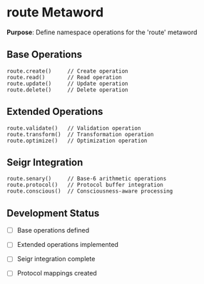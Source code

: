 # route Metaword

**Purpose**: Define namespace operations for the 'route' metaword

## Base Operations

```hyphos
route.create()     // Create operation
route.read()       // Read operation  
route.update()     // Update operation
route.delete()     // Delete operation
```

## Extended Operations

```hyphos
route.validate()   // Validation operation
route.transform()  // Transformation operation
route.optimize()   // Optimization operation
```

## Seigr Integration

```hyphos
route.senary()     // Base-6 arithmetic operations
route.protocol()   // Protocol buffer integration
route.conscious()  // Consciousness-aware processing
```

## Development Status

- [ ] Base operations defined
- [ ] Extended operations implemented  
- [ ] Seigr integration complete
- [ ] Protocol mappings created

